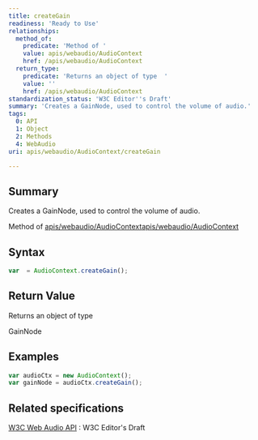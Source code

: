 ```yaml
---
title: createGain
readiness: 'Ready to Use'
relationships:
  method_of:
    predicate: 'Method of '
    value: apis/webaudio/AudioContext
    href: /apis/webaudio/AudioContext
  return_type:
    predicate: 'Returns an object of type  '
    value: ''
    href: /apis/webaudio/AudioContext
standardization_status: 'W3C Editor''s Draft'
summary: 'Creates a GainNode, used to control the volume of audio.'
tags:
  0: API
  1: Object
  2: Methods
  4: WebAudio
uri: apis/webaudio/AudioContext/createGain

---
```

## <span>Summary</span>

Creates a GainNode, used to control the volume of audio.

Method of [apis/webaudio/AudioContext](/apis/webaudio/AudioContext)[apis/webaudio/AudioContext](/apis/webaudio/AudioContext)

## <span>Syntax</span>

``` js
var  = AudioContext.createGain();
```

## <span>Return Value</span>

Returns an object of type<span></span>

GainNode

## <span>Examples</span>

``` js
var audioCtx = new AudioContext();
var gainNode = audioCtx.createGain();
```

## <span>Related specifications</span>

[W3C Web Audio API](http://webaudio.github.io/web-audio-api/)
:   W3C Editor's Draft
